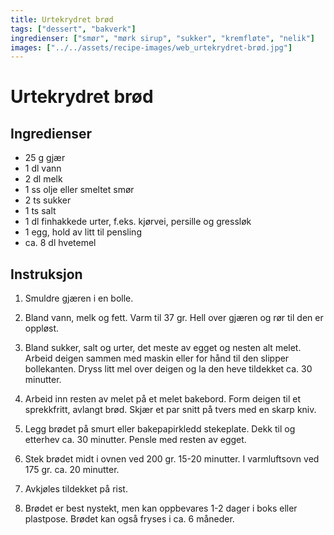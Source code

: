 ```yaml
---
title: Urtekrydret brød
tags: ["dessert", "bakverk"]
ingredienser: ["smør", "mørk sirup", "sukker", "kremfløte", "nelik"]
images: ["../../assets/recipe-images/web_urtekrydret-brød.jpg"]
---
```


# Urtekrydret brød

## Ingredienser

- 25 g gjær
- 1 dl vann
- 2 dl melk
- 1 ss olje eller smeltet smør
- 2 ts sukker
- 1 ts salt
- 1 dl finhakkede urter, f.eks. kjørvei, persille og gressløk
- 1 egg, hold av litt til pensling
- ca. 8 dl hvetemel

## Instruksjon

1. Smuldre gjæren i en bolle.

2. Bland vann, melk og fett. Varm til 37 gr. Hell over gjæren og rør til den er oppløst.

3. Bland sukker, salt og urter, det meste av egget og nesten alt melet. Arbeid deigen sammen med maskin eller for hånd til den slipper bollekanten. Dryss litt mel over deigen og la den heve tildekket ca. 30 minutter.

4. Arbeid inn resten av melet på et melet bakebord. Form deigen til et sprekkfritt, avlangt brød. Skjær et par snitt på tvers med en skarp kniv.

5. Legg brødet på smurt eller bakepapirkledd stekeplate. Dekk til og etterhev ca. 30 minutter. Pensle med resten av egget.

6. Stek brødet midt i ovnen ved 200 gr. 15-20 minutter. I varmluftsovn ved 175 gr. ca. 20 minutter.

7. Avkjøles tildekket på rist.

8. Brødet er best nystekt, men kan oppbevares 1-2 dager i boks eller plastpose. Brødet kan også fryses i ca. 6 måneder.
